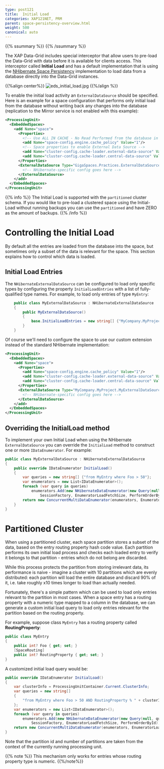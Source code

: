 ```yaml
---
type: post121
title:  Initial Load
categories: XAP121NET, PRM
parent: space-persistency-overview.html
weight: 500
canonical: auto
---
```


{{% ssummary  %}} {{% /ssummary %}}

The XAP Data-Grid includes special interceptor that allow users to pre-load the Data-Grid with data before it is available for clients access. This interceptor called **Initial Load** and has a default implementation that is using the [NHibernate Space Persistency](./hibernate-space-persistency.html) implementation to load data from a database directly into the Data-Grid instances.

{{%align center%}}
![eds_initial_load.jpg](/attachment_files/eds_initial_load.jpg)
{{%/align  %}}

To enable the initial load activity an `ExternalDataSource` should be specified. Here is an example for a space configuration that performs only initial load from the database without writing back any changes into the database (replication to the Mirror service is not enabled with this example):


```xml
<ProcessingUnit>
  <EmbeddedSpaces>
    <add Name="space">
      <Properties>
		<!-- Use ALL IN CACHE - No Read Performed from the database in lazy manner -->
        <add Name="space-config.engine.cache_policy" Value="1"/>
	    <!-- Space properties to enable External Data Source -->
        <add Name="cluster-config.cache-loader.external-data-source" Value="true"/>
        <add Name="cluster-config.cache-loader.central-data-source" Value="true"/>
      </Properties>
      <ExternalDataSource Type="GigaSpaces.Practices.ExternalDataSource.NHibernate.NHibernateExternalDataSource" Usage="ReadOnly">
        <!-- NHibernate-specific config goes here -->
      </ExternalDataSource>
    </add>
  </EmbeddedSpaces>
</ProcessingUnit>
```

{{% info %}}
The Initial Load is supported with the `partitioned` cluster schema. If you would like to pre-load a clustered space using the Initial-Load without running backups you can use the `partitioned` and have ZERO as the amount of backups.
{{% /info %}}

# Controlling the Initial Load

By default all the entries are loaded from the database into the space, but sometimes only a subset of the data is relevant for the space. This section explains how to control which data is loaded.

## Initial Load Entries

The `NHibernateExternalDataSource` can be configured to load only specific types by configuring the property `InitialLoadEntries` with a list of fully-qualified type names. For example, to load only entries of type `MyEntry`:


```csharp
	public class MyExternalDataSource : NHibernateExternalDataSource
	{
		public MyExternalDataSource()
		{
			base.InitialLoadEntries = new string[] {"MyCompany.MyProject.MyEntry"};
		}
	}
```

Of course we'll need to configure the space to use our custom extension instead of the standard NHibernate implementation:


```xml
<ProcessingUnit>
  <EmbeddedSpaces>
    <add Name="space">
      <Properties>
        <add Name="space-config.engine.cache_policy" Value="1"/>
        <add Name="cluster-config.cache-loader.external-data-source" Value="true"/>
        <add Name="cluster-config.cache-loader.central-data-source" Value="true"/>
      </Properties>
      <ExternalDataSource Type="MyCompany.MyProject.MyExternalDataSource" Usage="ReadOnly">
        <!-- NHibernate-specific config goes here -->
      </ExternalDataSource>
    </add>
  </EmbeddedSpaces>
</ProcessingUnit>
```

## Overriding the InitialLoad method

To implement your own Initial Load when using the NHibernate `ExternalDataSource` you can override the `InitialLoad` method to construct one or more `IDataEnumerator`. For example:


```csharp
public class MyExternalDataSource : NHibernateExternalDataSource
{
    public override IDataEnumerator InitialLoad()
	{
		var queries = new string[] {"from MyEntry where Foo > 50"};
		var enumerators = new List<IDataEnumerator>();
		foreach (var query in queries)
			enumerators.Add(new NHibernateDataEnumerator(new Query(null, query), 
				SessionFactory, EnumeratorLoadFetchSize, PerformOrderById));
		return new ConcurrentMultiDataEnumerator(enumerators, EnumeratorLoadFetchSize, InitialLoadThreadPoolSize);
    }
}
```

# Partitioned Cluster

When using a partitioned cluster, each space partition stores a subset of the data, based on the entry routing property hash code value. Each partition performs its own initial load process and checks each loaded entry to verify it belongs to that partition - entries which do not belong are discarded.

While this process protects the partition from storing irrelevant data, its performance is naive - imagine a cluster with 10 partitions which are evenly distributed: each partition will load the entire database and discard 90% of it, i.e. take roughly x10 times longer to load than actually needed. 

Fortunately, there's a simple pattern which can be used to load only entries relevant to the partition in most cases. When a space entry has a routing property with a numeric type mapped to a column in the database, we can generate a custom initial load query to load only entries relevant for the partition based on the routing property. 

For example, suppose class `MyEntry` has a routing property called **RoutingProperty**:


```csharp
public class MyEntry
{
	public int? Foo { get; set; }
	[SpaceRouting]
	public int? RoutingProperty { get; set; } 
}
```

A customized initial load query would be:


```csharp
public override IDataEnumerator InitialLoad()
{
	var clusterInfo = ProcessingUnitContainer.Current.ClusterInfo;
	var queries = new string[]
	{
		"from MyEntry where Foo > 50 AND RoutingProperty % " + clusterInfo.NumberOfInstances + " = " + (clusterInfo.InstanceId -1)
	};
	var enumerators = new List<IDataEnumerator>();
	foreach (var query in queries)
		enumerators.Add(new NHibernateDataEnumerator(new Query(null, query), 
			SessionFactory, EnumeratorLoadFetchSize, PerformOrderById));
	return new ConcurrentMultiDataEnumerator(enumerators, EnumeratorLoadFetchSize, InitialLoadThreadPoolSize);
}
```

Note that the partition id and number of partitions are taken from the context of the currently running processing unit.

{{% note %}}
This mechanism only works for entries whose routing property type is numeric.
{{%/note%}}
